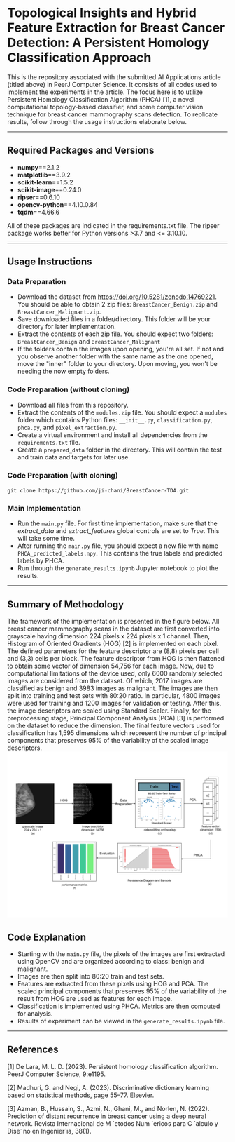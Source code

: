 # Topological Insights and Hybrid Feature Extraction for Breast Cancer Detection: A Persistent Homology Classification Approach
This is the repository associated with the submitted AI Applications article (titled above) in PeerJ Computer Science. It consists of all codes used to implement the experiments in the article. The focus here is to utilize Persistent Homology Classification Algorithm (PHCA) [1], a novel computational topology-based classifier, and some computer vision technique for breast cancer mammography scans detection. To replicate results, follow through the usage instructions elaborate below.

---
## Required Packages and Versions
- **numpy**==2.1.2
- **matplotlib**==3.9.2
- **scikit-learn**==1.5.2
- **scikit-image**==0.24.0
- **ripser**==0.6.10
- **opencv-python**==4.10.0.84
- **tqdm**==4.66.6

All of these packages are indicated in the requirements.txt file. The ripser package works better for Python versions >3.7 and <= 3.10.10.

---
## Usage Instructions

### Data Preparation
- Download the dataset from https://doi.org/10.5281/zenodo.14769221. You should be able to obtain 2 zip files: `BreastCancer_Benign.zip` and `BreastCancer_Malignant.zip`.
- Save downloaded files in a folder/directory. This folder will be your directory for later implementation.
- Extract the contents of each zip file. You should expect two folders: `BreastCancer_Benign` and `BreastCancer_Malignant`
- If the folders contain the images upon opening, you're all set. If not and you observe another folder with the same name as the one opened, move the "inner" folder to your directory. Upon moving, you won't be needing the now empty folders.

### Code Preparation (without cloning)
- Download all files from this repository. 
- Extract the contents of the `modules.zip` file. You should expect a `modules` folder which contains Python files: `__init__.py`, `classification.py`, `phca.py`, and `pixel_extraction.py`.
- Create a virtual environment and install all dependencies from the `requirements.txt` file.
- Create a `prepared_data` folder in the directory. This will contain the test and train data and targets for later use.

### Code Preparation (with cloning)
```
git clone https://github.com/ji-chani/BreastCancer-TDA.git
```
### Main Implementation
- Run the `main.py` file. For first time implementation, make sure that the _extract_data_ and _extract_features_ global controls are set to _True_. This will take some time.
- After running the `main.py` file, you should expect a new file with name `PHCA_predicted_labels.npy`. This contains the true labels and predicted labels by PHCA.
- Run through the `generate_results.ipynb` Jupyter notebook to plot the results.

---
## Summary of Methodology
The framework of the implementation is presented in the figure below. All breast cancer mammography scans in the dataset are first converted into grayscale having dimension 224 pixels x 224 pixels x 1 channel. Then, Histogram of Oriented Gradients (HOG) [2] is implemented on each pixel. The defined parameters for the feature descriptor are (8,8) pixels per cell and (3,3) cells per block. The feature descriptor from HOG is then flattened to obtain some vector of dimension 54,756 for each image. Now, due to computational limitations of the device used, only 6000 randomly selected images are considered from the dataset. Of which, 2017 images are classified as benign and 3983 images as malignant. The images are then split into training and test sets with 80:20 ratio. In particular, 4800 images were used for training and 1200 images for validation or testing. After this, the image descriptors are scaled using Standard Scaler. Finally, for the preprocessing stage, Principal Component Analysis (PCA) [3] is performed on the dataset to reduce the dimension. The final feature vectors used for classification has 1,595 dimensions which represent the number of principal components that preserves 95% of the variability of the scaled image descriptors. 
![image](framework.png)

## Code Explanation
- Starting with the `main.py` file, the pixels of the images are first extracted using OpenCV and are organized according to class: benign and malignant.
- Images are then split into 80:20 train and test sets.
- Features are extracted from these pixels using HOG and PCA. The scaled principal components that preserves 95% of the variability of the result from HOG are used as features for each image.
- Classification is implemented using PHCA. Metrics are then computed for analysis.
- Results of experiment can be viewed in the `generate_results.ipynb` file.

---

## References
[1] De Lara, M. L. D. (2023). Persistent homology classification algorithm. PeerJ Computer Science, 9:e1195.

[2] Madhuri, G. and Negi, A. (2023). Discriminative dictionary learning based on statistical methods, page 55–77. Elsevier.

[3] Azman, B., Hussain, S., Azmi, N., Ghani, M., and Norlen, N. (2022). Prediction of distant recurrence in breast cancer using a deep neural network. Revista Internacional de M ´etodos Num ´ericos para C ´alculo y Dise˜no en Ingenier´ıa, 38(1).
